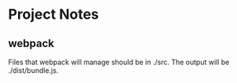 # Project Notes

## webpack

Files that webpack will manage should be in ./src. The output will be ./dist/bundle.js.
